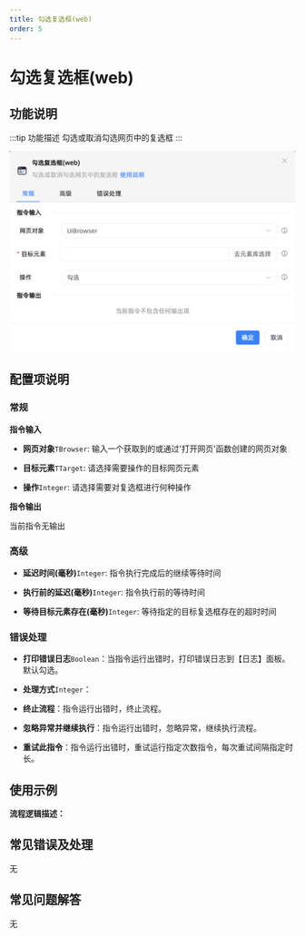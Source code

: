 ```yaml
---
title: 勾选复选框(web)
order: 5
---
```


# 勾选复选框(web)

## 功能说明

:::tip 功能描述
勾选或取消勾选网页中的复选框
:::

![勾选复选框(web)](../../../assets/勾选复选框(web)_command.png)

## 配置项说明

### 常规

**指令输入**

- **网页对象**`TBrowser`: 输入一个获取到的或通过'打开网页'函数创建的网页对象

- **目标元素**`TTarget`: 请选择需要操作的目标网页元素

- **操作**`Integer`: 请选择需要对复选框进行何种操作


**指令输出**

当前指令无输出

### 高级

- **延迟时间(毫秒)**`Integer`: 指令执行完成后的继续等待时间

- **执行前的延迟(毫秒)**`Integer`: 指令执行前的等待时间

- **等待目标元素存在(毫秒)**`Integer`: 等待指定的目标复选框存在的超时时间

### 错误处理

- **打印错误日志**`Boolean`：当指令运行出错时，打印错误日志到【日志】面板。默认勾选。

- **处理方式**`Integer`：

 - **终止流程**：指令运行出错时，终止流程。

 - **忽略异常并继续执行**：指令运行出错时，忽略异常，继续执行流程。

 - **重试此指令**：指令运行出错时，重试运行指定次数指令，每次重试间隔指定时长。

## 使用示例

**流程逻辑描述：** 

## 常见错误及处理

无

## 常见问题解答

无

